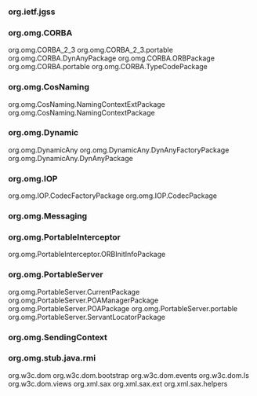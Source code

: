 ### org.ietf.jgss 

### org.omg.CORBA 

org.omg.CORBA_2_3 
org.omg.CORBA_2_3.portable 
org.omg.CORBA.DynAnyPackage 
org.omg.CORBA.ORBPackage 
org.omg.CORBA.portable 
org.omg.CORBA.TypeCodePackage 

### org.omg.CosNaming 

org.omg.CosNaming.NamingContextExtPackage 
org.omg.CosNaming.NamingContextPackage 

### org.omg.Dynamic 

org.omg.DynamicAny 
org.omg.DynamicAny.DynAnyFactoryPackage 
org.omg.DynamicAny.DynAnyPackage 

### org.omg.IOP 

org.omg.IOP.CodecFactoryPackage 
org.omg.IOP.CodecPackage 

### org.omg.Messaging 

### org.omg.PortableInterceptor 

org.omg.PortableInterceptor.ORBInitInfoPackage 

### org.omg.PortableServer 

org.omg.PortableServer.CurrentPackage 
org.omg.PortableServer.POAManagerPackage 
org.omg.PortableServer.POAPackage 
org.omg.PortableServer.portable 
org.omg.PortableServer.ServantLocatorPackage 

### org.omg.SendingContext 

### org.omg.stub.java.rmi 

org.w3c.dom 
org.w3c.dom.bootstrap 
org.w3c.dom.events 
org.w3c.dom.ls 
org.w3c.dom.views 
org.xml.sax 
org.xml.sax.ext 
org.xml.sax.helpers 










